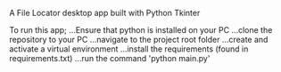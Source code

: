 A File Locator desktop app built with Python Tkinter

To run this app;
...Ensure that python is installed on your PC
...clone the repository to your PC
...navigate to the project root folder
...create and activate a virtual environment
...install the requirements (found in requirements.txt)
...run the command 'python main.py'